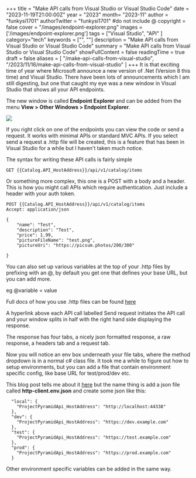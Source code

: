 +++
title = "Make API calls from Visual Studio or Visual Studio Code"
date = "2023-11-19T21:00:00Z"
year = "2023"
month= "2023-11"
author = "funkysi1701"
authorTwitter = "funkysi1701" #do not include @
copyright = false
cover = "/images/endpoint-explorer.png"
images = ['/images/endpoint-explorer.png']
tags = ["Visual Studio", "API" ]
category="tech"
keywords = ["", ""]
description = "Make API calls from Visual Studio or Visual Studio Code"
summary = "Make API calls from Visual Studio or Visual Studio Code"
showFullContent = false
readingTime = true
draft = false
aliases = [
    "/make-api-calls-from-visual-studio",
    "/2023/11/16/make-api-calls-from-visual-studio"
]
+++
It is that exciting time of year where Microsoft announce a new version of .Net (Version 8 this time) and Visual Studio. There have been lots of announcements which I am still digesting, but one that caught my eye was a new window in Visual Studio that shows all your API endpoints.

The new window is called **Endpoint Explorer** and can be added from the menu **View > Other Windows > Endpoint Explorer**.

![](/images/endpoint-explorer.png)

If you right click on one of the endpoints you can view the code or send a request. It works with minimal APIs or standard MVC APIs. If you select send a request a .http file will be created, this is a feature that has been in Visual Studio for a while but I haven't taken much notice.

The syntax for writing these API calls is fairly simple

```
GET {{Catalog.API_HostAddress}}/api/v1/catalog/items
```

Or something more complex, this one is a POST with a body and a header. This is how you might call APIs which require authentication. Just include a header with your auth token.


```
POST {{Catalog.API_HostAddress}}/api/v1/catalog/items
Accept: application/json

{
    "name": "Test",
    "description": "Test",
    "price": 1.99,
    "pictureFileName": "test.png",
    "pictureUri": "https://picsum.photos/200/300"

}

```

You can also set up various variables at the top of your .http files by prefixing with an @, by default you get one that defines your base URL, but you can add more. 

eg @variable = value

Full docs of how you use .http files can be found [here](https://learn.microsoft.com/en-us/aspnet/core/test/http-files?view=aspnetcore-8.0) 

A hyperlink above each API call labelled Send request initiates the API call and your window splits in half with the right hand side displaying the response.

The response has four tabs, a nicely json formatted response, a raw response, a headers tab and a request tab.

Now you will notice an env box underneath your file tabs, where the method dropdown is in a normal c# class file. It took me a while to figure out how to setup environments, but you can add a file that contain environment specific config, like base URL for test/prod/dev etc.

This blog post tells me about it [here](https://devblogs.microsoft.com/visualstudio/safely-use-secrets-in-http-requests-in-visual-studio-2022/) but the name thing is add a json file called **http-client.env.json** and create some json like this:

```
  "local": {
    "ProjectPyramidApi_HostAddress": "http://localhost:44338"
  },
  "dev": {
    "ProjectPyramidApi_HostAddress": "https://dev.example.com"
  },
  "test": {
    "ProjectPyramidApi_HostAddress": "https://test.example.com"
  },
  "prod": {
    "ProjectPyramidApi_HostAddress": "https://prod.example.com"
  }
```

Other environment specific variables can be added in the same way.
